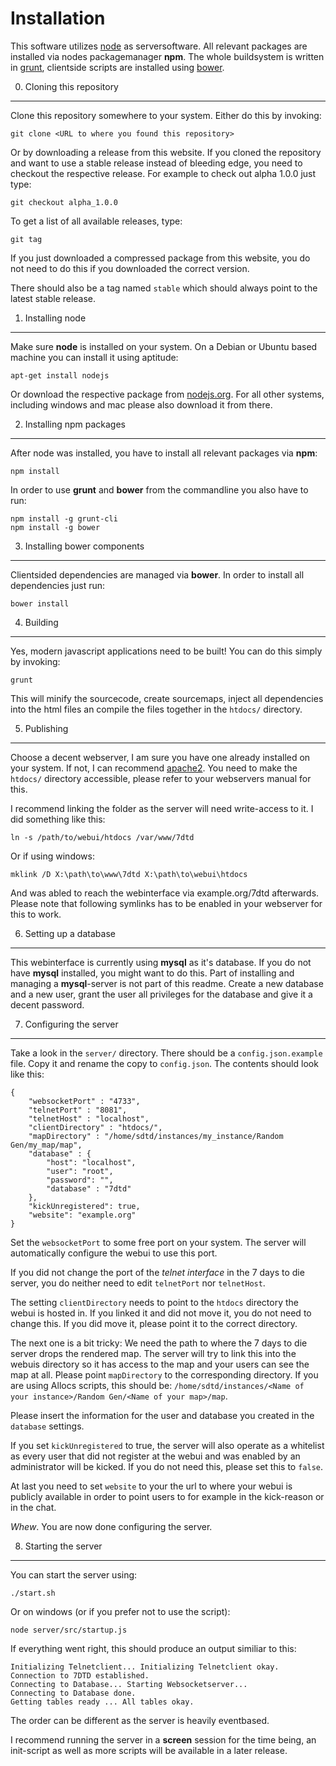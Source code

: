Installation
============
This software utilizes [node](http://nodejs.org/) as serversoftware. All relevant packages are installed via nodes packagemanager **npm**.
The whole buildsystem is written in [grunt](http://gruntjs.com/), clientside scripts are installed using [bower](http://bower.io/).

0. Cloning this repository
--------------------------
Clone this repository somewhere to your system. Either do this by invoking:

	git clone <URL to where you found this repository>

Or by downloading a release from this website.
If you cloned the repository and want to use a stable release instead of bleeding edge, you need to checkout the respective release. For example to check out alpha 1.0.0 just type:

	git checkout alpha_1.0.0

To get a list of all available releases, type:

	git tag

If you just downloaded a compressed package from this website, you do not need to do this if you downloaded the correct version.

There should also be a tag named ```stable``` which should always point to the latest stable release.

1. Installing node
------------------
Make sure **node** is installed on your system. On a Debian or Ubuntu based machine you can install it using aptitude:

	apt-get install nodejs

Or download the respective package from [nodejs.org](http://nodejs.org/). For all other systems, including windows and mac please also download it from there.

2. Installing npm packages
--------------------------
After node was installed, you have to install all relevant packages via **npm**:

	npm install

In order to use **grunt** and **bower** from the commandline you also have to run:

	npm install -g grunt-cli
	npm install -g bower

3. Installing bower components
------------------------------
Clientsided dependencies are managed via **bower**. In order to install all dependencies just run:

	bower install

4. Building
-----------
Yes, modern javascript applications need to be built! You can do this simply by invoking:

	grunt

This will minify the sourcecode, create sourcemaps, inject all dependencies into the html files an compile the files together in the ```htdocs/``` directory.

5. Publishing
--------------
Choose a decent webserver, I am sure you have one already installed on your system. If not, I can recommend [apache2](http://httpd.apache.org/). You need to make the ```htdocs/``` directory accessible, please refer to your webservers manual for this.

I recommend linking the folder as the server will need write-access to it. I did something like this:

	ln -s /path/to/webui/htdocs /var/www/7dtd

Or if using windows:

	mklink /D X:\path\to\www\7dtd X:\path\to\webui\htdocs

And was abled to reach the webinterface via example.org/7dtd afterwards. Please note that following symlinks has to be enabled in your webserver for this to work.

6. Setting up a database
------------------------
This webinterface is currently using **mysql** as it's database. If you do not have **mysql** installed, you might want to do this. Part of  installing and managing a **mysql**-server is not part of this readme.
Create a new database and a new user, grant the user all privileges for the database and give it a decent password.

7. Configuring the server
-------------------------
Take a look in the ```server/``` directory. There should be a ```config.json.example``` file. Copy it and rename the copy to ```config.json```.
The contents should look like this:

	{
		"websocketPort" : "4733",
		"telnetPort" : "8081",
		"telnetHost" : "localhost",
		"clientDirectory" : "htdocs/",
		"mapDirectory" : "/home/sdtd/instances/my_instance/Random Gen/my_map/map",
		"database" : {
			"host": "localhost",
			"user": "root",
			"password": "",
			"database" : "7dtd"
		},
		"kickUnregistered": true,
		"website": "example.org"
	}

Set the ```websocketPort``` to some free port on your system. The server will automatically configure the webui to use this port.

If you did not change the port of the *telnet interface* in the 7 days to die server, you do neither need to edit ```telnetPort``` nor ```telnetHost```.

The setting ```clientDirectory``` needs to point to the ```htdocs``` directory the webui is hosted in. If you linked it and did not move it, you do not need to change this. If you did move it, please point it to the correct directory.

The next one is a bit tricky: We need the path to where the 7 days to die server drops the rendered map. The server will try to link this into the webuis directory so it has access to the map and your users can see the map at all.
Please point ```mapDirectory``` to the corresponding directory. If you are using Allocs scripts, this should be: ```/home/sdtd/instances/<Name of your instance>/Random Gen/<Name of your map>/map```.

Please insert the information for the user and database you created in the ```database``` settings.

If you set ```kickUnregistered``` to true, the server will also operate as a whitelist as every user that did not register at the webui and was enabled by an administrator will be kicked. If you do not need this, please set this to ```false```.

At last you need to set ```website``` to your the url to where your webui is publicly available in order to point users to for example in the kick-reason or in the chat.

*Whew*. You are now done configuring the server.

8. Starting the server
----------------------
You can start the server using:

	./start.sh

Or on windows (or if you prefer not to use the script):

	node server/src/startup.js

If everything went right, this should produce an output similiar to this:

	Initializing Telnetclient... Initializing Telnetclient okay.
	Connection to 7DTD established.
	Connecting to Database... Starting Websocketserver...
	Connecting to Database done.
	Getting tables ready ... All tables okay.

The order can be different as the server is heavily eventbased.

I recommend running the server in a **screen** session for the time being, an init-script as well as more scripts will be available in a later release.
